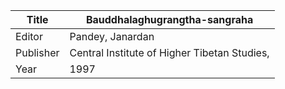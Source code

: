 |Title | Bauddhalaghugrangtha-sangraha 
| --- | --- 
|Editor | Pandey, Janardan
|Publisher | Central Institute of Higher Tibetan Studies,
|Year | 1997